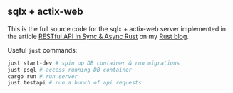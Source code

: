 ## sqlx + actix-web

This is the full source code for the sqlx + actix-web server implemented in the article [RESTful API in Sync & Async Rust](https://github.com/pretzelhammer/rust-blog/blob/master/posts/restful-api-in-sync-and-async-rust.md) on my [Rust blog](https://github.com/pretzelhammer/rust-blog).

Useful `just` commands:

```bash
just start-dev # spin up DB container & run migrations
just psql # access running DB container
cargo run # run server
just testapi # run a bunch of api requests
```